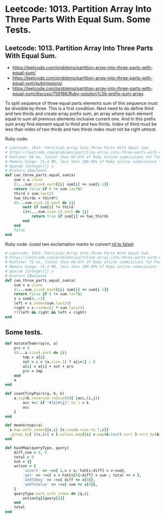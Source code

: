 # Leetcode: 1013. Partition Array Into Three Parts With Equal Sum. Some Tests.

##  Leetcode: 1013. Partition Array Into Three Parts With Equal Sum.

- https://leetcode.com/problems/partition-array-into-three-parts-with-equal-sum/
- https://leetcode.com/problems/partition-array-into-three-parts-with-equal-sum/submissions/
- https://leetcode.com/problems/partition-array-into-three-parts-with-equal-sum/discuss/759186/Ruby-solution%3A-prefix-sum-array.

To split sequence of three equal parts elements sum of this sequence must be divisible by three. This is a first condition. Next need to do define third and two thirds and create array prefix sum, an array where each element equal to sum all previous elements inclusive current one. And in this prefix sum array find element equal to third and two thirds. Index of third must be less than index of two thirds and two thirds index must not be right utmost. 

Ruby code:
```Ruby
# Leetcode: 1013. Partition Array Into Three Parts With Equal Sum.
# https://leetcode.com/problems/partition-array-into-three-parts-with-equal-sum/
# Runtime: 80 ms, faster than 66.67% of Ruby online submissions for Partition Array Into Three Parts With Equal Sum.
# Memory Usage: 15.4 MB, less than 100.00% of Ruby online submissions for Partition Array Into Three Parts With Equal Sum.
# @param {Integer[]} a
# @return {Boolean}
def can_three_parts_equal_sum(a)
    sum = a.clone
    (1...sum.size).each{|i| sum[i] += sum[i-1]}
    return false if 0 != sum.last%3
    third = sum.last/3
    two_thirds = third*2
    (0...sum.size-2).each do |i|
        next if sum[i] != third
        (i+1...sum.size-1).each do |j|
            return true if sum[j] == two_thirds
        end
    end
    false
end
```

Ruby code: (used two exclamation marks to convert [nil to false](https://rubyquicktips.com/post/583755021/convert-anything-to-boolean))
```Ruby
# Leetcode: 1013. Partition Array Into Three Parts With Equal Sum.
# https://leetcode.com/problems/partition-array-into-three-parts-with-equal-sum/
# Runtime: 72 ms, faster than 66.67% of Ruby online submissions for Partition Array Into Three Parts With Equal Sum.
# Memory Usage: 15.4 MB, less than 100.00% of Ruby online submissions for Partition Array Into Three Parts With Equal Sum.
# @param {Integer[]} a
# @return {Boolean}
def can_three_parts_equal_sum(a)
    sum = a.clone
    (1...sum.size).each{|i| sum[i] += sum[i-1]}
    return false if 0 != sum.last%3
    x = sum[0..-2]
    left = x.index(sum.last/3)
    right = x.rindex(2 * sum.last/3)
    !!(left && right && left < right)
end
```


## Some tests.

```Ruby
def mutateTheArray(n, a)
    prv = 0
    (0...a.size).each do |i|
        tmp = a[i]
        nxt = i < (a.size-1) ? a[i+1] : 0
        a[i] = a[i] + nxt + prv
        prv = tmp
    end
    a
end
```

```Ruby
def countTinyPairs(a, b, k)
    a.zip(b.reverse).reduce(0){ |acc,(i,j)| 
        acc +=1 if "#{i}#{j}".to_i < k
        acc
    }
end
```

```Ruby
def meanGroups(a)
  a.map.with_index{|x,i| [x.sum/x.size.to_f,i]}
  .group_by{ |(v,i)| v }.values.map{|x| x.map(&:last).sort }.sort_by(&:first)
end

```

```Ruby
def hashMap(queryType, query)
    diff,sum = 0, 0
    total = 0
    hsh = {}
    action = {
        'insert' => ->x{ i,v = x; hsh[i-diff] = v-sum},
        'get' => ->x{ v = hsh[x[0]-diff] + sum ; total += v },
        'addToKey' => ->x{ diff += x[0]},
        'addToValue' => ->x{ sum += x[0]},
    }
    queryType.each_with_index do |q,i|
        action[q][query[i]]
    end
    total
end
```
